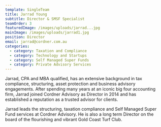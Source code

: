 ```yaml
---
template: SingleTeam
title: Jarrad Young
subtitle: Director & SMSF Specialist
teamOrder: 3
featuredImage: /images/uploads/jarrad...jpg
mainImage: /images/uploads/jarrad1.jpg
position: Director
email: jarrad@cordner.com.au
categories:
  - category: Taxation and Compliance
  - category: Technology and Startups
  - category: Self Managed Super Funds
  - category: Private Advisory Services
---
```


Jarrad, CPA and MBA qualified, has an extensive background in tax compliance, structuring, asset protection and business advisory engagements. After spending many years at an iconic big four accounting firm, Jarrad joined Cordner Advisory as Director in 2014 and has established a reputation as a trusted advisor for clients.

Jarrad leads the structuring, taxation compliance and Self Managed Super Fund services at Cordner Advisory. He is also a long term Director on the board of the flourishing and vibrant Gold Coast Turf Club.
